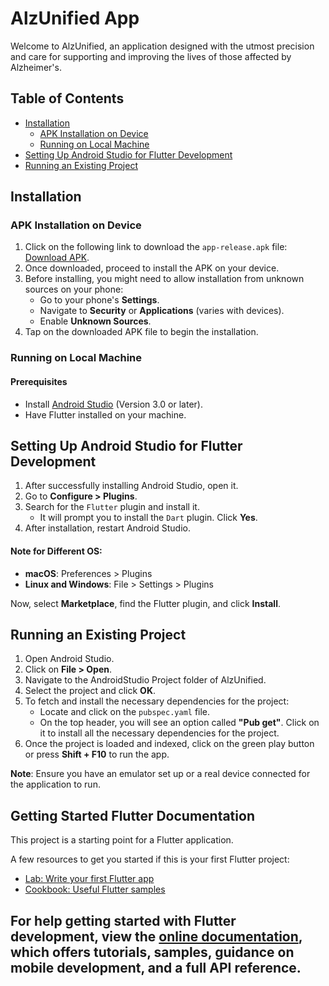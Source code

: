 # AlzUnified App

Welcome to AlzUnified, an application designed with the utmost precision and care for supporting and improving the lives of those affected by Alzheimer's.

## Table of Contents
- [Installation](#installation)
  - [APK Installation on Device](#apk-installation-on-device)
  - [Running on Local Machine](#running-on-local-machine)
- [Setting Up Android Studio for Flutter Development](#setting-up-android-studio-for-flutter-development)
- [Running an Existing Project](#running-an-existing-project)

## Installation

### APK Installation on Device
1. Click on the following link to download the `app-release.apk` file: [Download APK](https://drive.google.com/drive/folders/1dvxf9FSrPQlOUK5URYdGUea-2uVWov_Q?usp=sharing).
2. Once downloaded, proceed to install the APK on your device.
3. Before installing, you might need to allow installation from unknown sources on your phone:
   - Go to your phone's **Settings**.
   - Navigate to **Security** or **Applications** (varies with devices).
   - Enable **Unknown Sources**.
4. Tap on the downloaded APK file to begin the installation.

### Running on Local Machine

#### Prerequisites
- Install [Android Studio](https://developer.android.com/studio) (Version 3.0 or later).
- Have Flutter installed on your machine.

## Setting Up Android Studio for Flutter Development

1. After successfully installing Android Studio, open it.
2. Go to **Configure > Plugins**.
3. Search for the `Flutter` plugin and install it.
   - It will prompt you to install the `Dart` plugin. Click **Yes**.
4. After installation, restart Android Studio.

#### Note for Different OS:
- **macOS**: Preferences > Plugins
- **Linux and Windows**: File > Settings > Plugins 

Now, select **Marketplace**, find the Flutter plugin, and click **Install**.

## Running an Existing Project

1. Open Android Studio.
2. Click on **File > Open**.
3. Navigate to the AndroidStudio Project folder of AlzUnified.
4. Select the project and click **OK**.
5. To fetch and install the necessary dependencies for the project:
   - Locate and click on the `pubspec.yaml` file.
   - On the top header, you will see an option called **"Pub get"**. Click on it to install all the necessary dependencies for the project.
6. Once the project is loaded and indexed, click on the green play button or press **Shift + F10** to run the app.

**Note**: Ensure you have an emulator set up or a real device connected for the application to run.



## Getting Started Flutter Documentation

This project is a starting point for a Flutter application.

A few resources to get you started if this is your first Flutter project:

- [Lab: Write your first Flutter app](https://docs.flutter.dev/get-started/codelab)
- [Cookbook: Useful Flutter samples](https://docs.flutter.dev/cookbook)

For help getting started with Flutter development, view the
[online documentation](https://docs.flutter.dev/), which offers tutorials,
samples, guidance on mobile development, and a full API reference.
---

